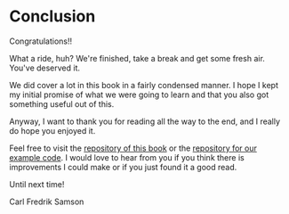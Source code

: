 # Conclusion

Congratulations!!

What a ride, huh? We're finished, take a break and get some fresh air. You've deserved
it.

We did cover a lot in this book in a fairly condensed manner. I hope I kept my
initial promise of what we were going to learn and that you also got something
useful out of this.

Anyway, I want to thank you for reading all the way to the end, and I really do hope you enjoyed it.

Feel free to visit the [repository of this book](https://github.com/cfsamson/book-exploring-async-basics) or the [repository for our example code](https://github.com/cfsamson/examples-node-eventloop). I would love to hear from you
if you think there is improvements I could make or if you just found it a good read.

Until next time!

Carl Fredrik Samson

